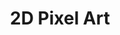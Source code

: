 ---
layout: work-post
title:  "2D Pixel Art"
image: /assets/img/projects/3d-art.png
type: skills
role: Designer
time: 
kind: 
group: Game dev
---